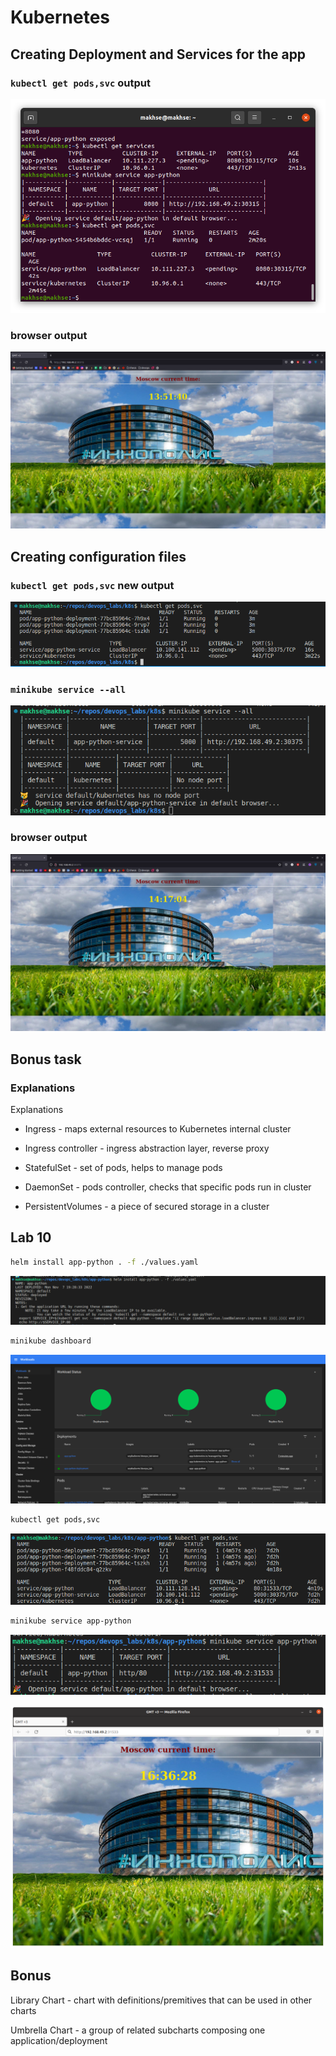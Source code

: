 # Kubernetes

## Creating Deployment and Services for the app

### ```kubectl get pods,svc``` output

![get_pods](/k8s/images/terminal1.png)

### browser output

![browser](/k8s/images/web1.png)

## Creating configuration files

### ```kubectl get pods,svc``` new output

![out](/k8s/images/terminal2.png)

### ```minikube service --all```

![all](/k8s/images/terminal3.png)

### browser output

![browser](/k8s/images/web2.png)

## Bonus task

### Explanations

Explanations

* Ingress - maps external resources to Kubernetes internal cluster

* Ingress controller - ingress abstraction layer, reverse proxy

* StatefulSet - set of pods, helps to manage pods

* DaemonSet - pods controller, checks that specific pods run in 
cluster

* PersistentVolumes - a piece of secured storage in a cluster

## Lab 10


``` bash
helm install app-python . -f ./values.yaml
```

![console](/k8s/images/helm_install.png)


```bash
minikube dashboard
```
![console](/k8s/images/browser10.1.png)

```bash
kubectl get pods,svc
```

![console](/k8s/images/pods10.png)

``` bash
minikube service app-python
```

![console](/k8s/images/minikube_service.png)

![console](/k8s/images/web10.2.png)


## Bonus
Library Chart - chart with definitions/premitives that can be used in other charts

Umbrella Chart - a group of related subcharts composing one application/deployment
